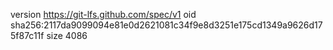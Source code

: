 version https://git-lfs.github.com/spec/v1
oid sha256:2117da9099094e81e0d2621081c34f9e8d3251e175cd1349a9626d175f87c11f
size 4086
